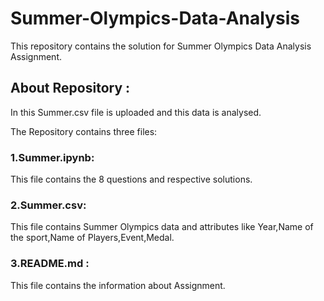 # Summer-Olympics-Data-Analysis
This repository contains the solution for Summer Olympics Data Analysis Assignment.
               
   ## About Repository :
   In this Summer.csv file is uploaded and this data is analysed.

 The Repository contains three files:
 ### 1.Summer.ipynb: 
 This file contains the 8 questions and respective solutions.
 ### 2.Summer.csv:
 This file contains Summer Olympics data and attributes like Year,Name of the sport,Name of Players,Event,Medal.

 ### 3.README.md :
 This file contains the information about Assignment.
 
 

